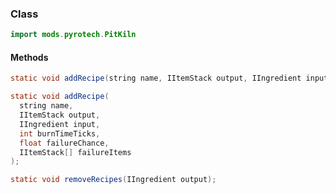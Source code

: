 
### Class

```java
import mods.pyrotech.PitKiln
```

#### Methods

```java
static void addRecipe(string name, IItemStack output, IIngredient input, int burnTimeTicks);
```


```java
static void addRecipe(
  string name, 
  IItemStack output, 
  IIngredient input, 
  int burnTimeTicks, 
  float failureChance, 
  IItemStack[] failureItems
);
```


```java
static void removeRecipes(IIngredient output);
```

